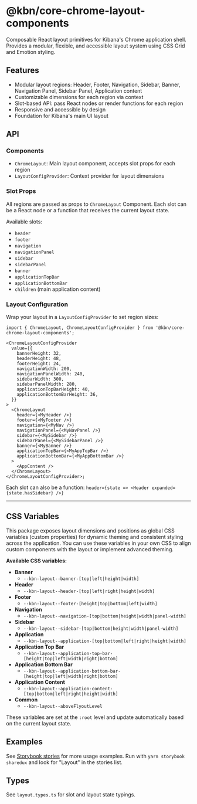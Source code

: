 # @kbn/core-chrome-layout-components

Composable React layout primitives for Kibana's Chrome application shell. Provides a modular, flexible, and accessible layout system using CSS Grid and Emotion styling.

## Features

- Modular layout regions: Header, Footer, Navigation, Sidebar, Banner, Navigation Panel, Sidebar Panel, Application content
- Customizable dimensions for each region via context
- Slot-based API: pass React nodes or render functions for each region
- Responsive and accessible by design
- Foundation for Kibana's main UI layout

## API

### Components

- `ChromeLayout`: Main layout component, accepts slot props for each region
- `LayoutConfigProvider`: Context provider for layout dimensions

### Slot Props

All regions are passed as props to `ChromeLayout` Component. Each slot can be a React node or a function that receives the current layout state.

Available slots:

- `header`
- `footer`
- `navigation`
- `navigationPanel`
- `sidebar`
- `sidebarPanel`
- `banner`
- `applicationTopBar`
- `applicationBottomBar`
- `children` (main application content)

### Layout Configuration

Wrap your layout in a `LayoutConfigProvider` to set region sizes:

```tsx
import { ChromeLayout, ChromeLayoutConfigProvider } from '@kbn/core-chrome-layout-components';

<ChromeLayoutConfigProvider
  value={{
    bannerHeight: 32,
    headerHeight: 48,
    footerHeight: 24,
    navigationWidth: 200,
    navigationPanelWidth: 240,
    sidebarWidth: 300,
    sidebarPanelWidth: 280,
    applicationTopBarHeight: 40,
    applicationBottomBarHeight: 36,
  }}
>
  <ChromeLayout
    header={<MyHeader />}
    footer={<MyFooter />}
    navigation={<MyNav />}
    navigationPanel={<MyNavPanel />}
    sidebar={<MySidebar />}
    sidebarPanel={<MySidebarPanel />}
    banner={<MyBanner />}
    applicationTopBar={<MyAppTopBar />}
    applicationBottomBar={<MyAppBottomBar />}
  >
    <AppContent />
  </ChromeLayout>
</ChromeLayoutConfigProvider>;
```

Each slot can also be a function: `header={state => <Header expanded={state.hasSidebar} />}`

---

## CSS Variables

This package exposes layout dimensions and positions as global CSS variables (custom properties) for dynamic theming and consistent styling across the application. You can use these variables in your own CSS to align custom components with the layout or implement advanced theming.

**Available CSS variables:**

- **Banner**
  - `--kbn-layout--banner-[top|left|height|width]`
- **Header**
  - `--kbn-layout--header-[top|left|right|height|width]`
- **Footer**
  - `--kbn-layout--footer-[height|top|bottom|left|width]`
- **Navigation**
  - `--kbn-layout--navigation-[top|bottom|height|width|panel-width]`
- **Sidebar**
  - `--kbn-layout--sidebar-[top|bottom|height|width|panel-width]`
- **Application**
  - `--kbn-layout--application-[top|bottom|left|right|height|width]`
- **Application Top Bar**
  - `--kbn-layout--application-top-bar-[height|top|left|width|right|bottom]`
- **Application Bottom Bar**
  - `--kbn-layout--application-bottom-bar-[height|top|left|width|right|bottom]`
- **Application Content**
  - `--kbn-layout--application-content-[top|bottom|left|right|height|width]`
- **Common**
  - `--kbn-layout--aboveFlyoutLevel`

These variables are set at the `:root` level and update automatically based on the current layout state.

## Examples

See [Storybook stories](./__stories__/layout.stories.tsx) for more usage examples.
Run with `yarn storybook sharedux` and look for "Layout" in the stories list.

## Types

See `layout.types.ts` for slot and layout state typings.
